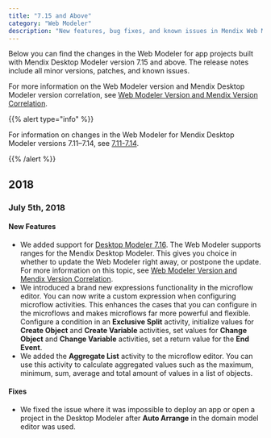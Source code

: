 ```yaml
---
title: "7.15 and Above"
category: "Web Modeler"
description: "New features, bug fixes, and known issues in Mendix Web Modeler bundle for Mendix Desktop Modeler version 7.15 and above"
---
```


Below you can find the changes in the Web Modeler for app projects built with Mendix Desktop Modeler version 7.15 and above. The release notes include all minor versions, patches, and known issues.

For more information on the Web Modeler version and Mendix Desktop Modeler version correlation, see [Web Modeler Version and Mendix Version Correlation](/refguide/web-modeler/versions-wm).

{{% alert type="info" %}}

For information on changes in the Web Modeler for Mendix Desktop Modeler versions 7.11–7.14, see [7.11-7.14](7.11-7.14). 

{{% /alert %}}

## 2018

### July 5th, 2018

#### New Features

* We added support for [Desktop Modeler 7.16](/desktop-modeler/7.16). The Web Modeler supports ranges for the Mendix Desktop Modeler. This gives you choice in whether to update the Web Modeler right away, or postpone the update. For more information on this topic, see [Web Modeler Version and Mendix Version Correlation](/refguide/web-modeler/versions-wm).
* We introduced a brand new expressions functionality in the microflow editor. You can now write a custom expression when configuring microflow activities. This enhances the cases that you can configure in the microflows and makes microflows far more powerful and flexible. Configure a condition in an **Exclusive Split** activity, initialize values for **Create Object** and **Create Variable** activities, set values for **Change Object** and **Change Variable** activities, set a return value for the **End Event**.
* We added the **Aggregate List** activity to the microflow editor. You can use this activity to calculate aggregated values such as the maximum, minimum, sum, average and total amount of values in a list of objects.         

#### Fixes

*  We fixed the issue where it was impossible to deploy an app or open a project in the Desktop Modeler after **Auto Arrange** in the domain model editor was used. 
